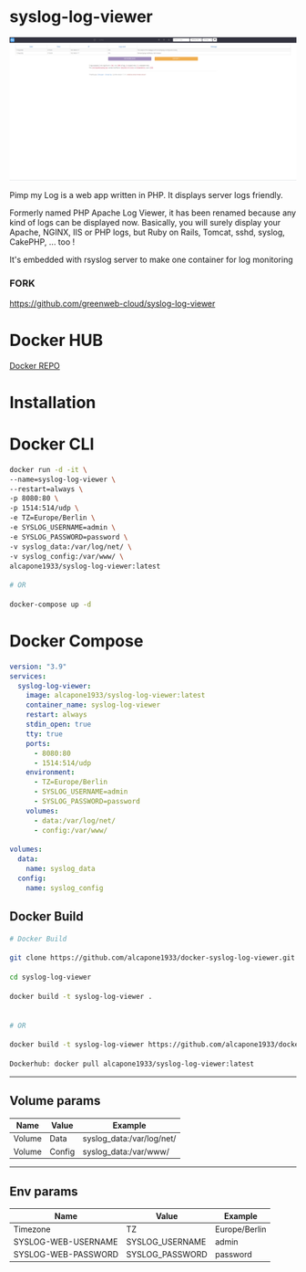 # syslog-log-viewer
[![syslog-log-viewer](/img/syslog-log-viewer_2560x1278.png)](https://www.pimpmylog.com/)

Pimp my Log is a web app written in PHP. It displays server logs friendly.

Formerly named PHP Apache Log Viewer, it has been renamed because any kind of logs can be displayed now.
Basically, you will surely display your Apache, NGINX, IIS or PHP logs, but Ruby on Rails, Tomcat, sshd, syslog, CakePHP, ... too !

It's embedded with rsyslog server to make one container for log monitoring
### FORK
https://github.com/greenweb-cloud/syslog-log-viewer
#  Docker HUB
[Docker REPO](https://hub.docker.com/r/alcapone1933/syslog-log-viewer)

# Installation 

# Docker CLI

```bash
docker run -d -it \
--name=syslog-log-viewer \
--restart=always \
-p 8080:80 \
-p 1514:514/udp \
-e TZ=Europe/Berlin \
-e SYSLOG_USERNAME=admin \
-e SYSLOG_PASSWORD=password \
-v syslog_data:/var/log/net/ \
-v syslog_config:/var/www/ \
alcapone1933/syslog-log-viewer:latest

# OR

docker-compose up -d

```

# Docker Compose

```yaml
version: "3.9"
services:
  syslog-log-viewer:
    image: alcapone1933/syslog-log-viewer:latest
    container_name: syslog-log-viewer
    restart: always
    stdin_open: true 
    tty: true        
    ports:
      - 8080:80
      - 1514:514/udp
    environment:
      - TZ=Europe/Berlin
      - SYSLOG_USERNAME=admin
      - SYSLOG_PASSWORD=password
    volumes:
      - data:/var/log/net/
      - config:/var/www/

volumes:
  data:
    name: syslog_data
  config:
    name: syslog_config

```

## Docker Build

```bash
# Docker Build  

git clone https://github.com/alcapone1933/docker-syslog-log-viewer.git syslog-log-viewer
 
cd syslog-log-viewer
 
docker build -t syslog-log-viewer .


# OR

docker build -t syslog-log-viewer https://github.com/alcapone1933/docker-syslog-log-viewer.git

Dockerhub: docker pull alcapone1933/syslog-log-viewer:latest
```


* * *
## Volume params

| Name   | Value  | Example                    |
|--------|--------|----------------------------|
| Volume | Data   | syslog_data:/var/log/net/  |
| Volume | Config | syslog_data:/var/www/      |

* * *

## Env params

| Name                | Value           | Example       |
|---------------------|-----------------|---------------|
| Timezone            | TZ              | Europe/Berlin |
| SYSLOG-WEB-USERNAME | SYSLOG_USERNAME | admin         |
| SYSLOG-WEB-PASSWORD | SYSLOG_PASSWORD | password      |
